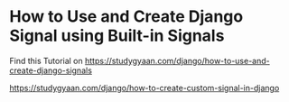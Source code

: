 # How to Use and Create Django Signal using Built-in Signals

Find this Tutorial on https://studygyaan.com/django/how-to-use-and-create-django-signals

https://studygyaan.com/django/how-to-create-custom-signal-in-django
